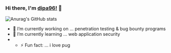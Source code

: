### Hi there, I'm [dipa96!](https://www.linkedin.com/in/ddipa/) 👋
![Anurag's GitHub stats](https://github-readme-stats.vercel.app/api?username=dipa96&show_icons=true&theme=algolia)

- 🔭 I’m currently working on ... penetration testing & bug bounty programs
- 🌱 I’m currently learning ... web application security
- - ⚡ Fun fact: ... i love pug
<!--
**dipa96/dipa96** is a ✨ _special_ ✨ repository because its `README.md` (this file) appears on your GitHub profile.

Here are some ideas to get you started:

- 🔭 I’m currently working on ...
- 🌱 I’m currently learning ...
- 👯 I’m looking to collaborate on ...
- 🤔 I’m looking for help with ...
- 💬 Ask me about ...
- 📫 How to reach me: ...
- 😄 Pronouns: ...
- ⚡ Fun fact: ...
-->
